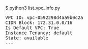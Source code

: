 
$ python3 list_vpc_info.py

<pre>
VPC ID: vpc-0592298d4aa9b0c2a  
CIDR Block: 172.31.0.0/16  
Is Default VPC: True  
Instance Tenancy: default  
State: available  
---
</pre>
